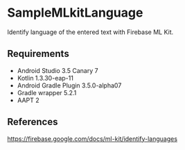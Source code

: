 # SampleMLkitLanguage
Identify language of the entered text with Firebase ML Kit.

## Requirements
* Android Studio 3.5 Canary 7
* Kotlin 1.3.30-eap-11
* Android Gradle Plugin 3.5.0-alpha07
* Gradle wrapper 5.2.1
* AAPT 2

## References
https://firebase.google.com/docs/ml-kit/identify-languages